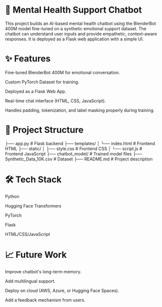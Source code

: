 # 🧠 Mental Health Support Chatbot

This project builds an AI-based mental health chatbot using the BlenderBot 400M model fine-tuned on a synthetic emotional support dataset.
The chatbot can understand user inputs and provide empathetic, context-aware responses. It is deployed as a Flask web application with a simple UI.

# ✨ Features

Fine-tuned BlenderBot 400M for emotional conversation.

Custom PyTorch Dataset for training.

Deployed as a Flask Web App.

Real-time chat interface (HTML, CSS, JavaScript).

Handles padding, tokenization, and label masking properly during training.

# 📁 Project Structure

├── app.py               # Flask backend
├── templates/
│   └── index.html        # Frontend HTML
├── static/
│   ├── style.css         # Frontend CSS
│   └── script.js         # Frontend JavaScript
├── chatbot_model/        # Trained model files
├── Synthetic_Data_10K.csv # Dataset
├── README.md             # Project description


# 🛠️ Tech Stack

Python

Hugging Face Transformers

PyTorch

Flask

HTML/CSS/JavaScript

# 📈 Future Work

Improve chatbot's long-term memory.

Add multilingual support.

Deploy on cloud (AWS, Azure, or Hugging Face Spaces).

Add a feedback mechanism from users.
